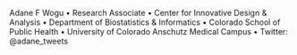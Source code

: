 Adane F Wogu •
Research Associate •
Center for Innovative Design & Analysis •
Department of Biostatistics & Informatics •
Colorado School of Public Health • 
University of Colorado Anschutz Medical Campus • 
Twitter: @adane_tweets  

<!---
adanefw/adanefw is a ✨ special ✨ repository because its `README.md` (this file) appears on your GitHub profile.
You can click the Preview link to take a look at your changes.
--->
